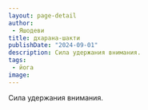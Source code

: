 ```yaml
---
layout: page-detail
author:
 - Яшодеви
title: дхарана-шакти
publishDate: "2024-09-01"
description: Сила удержания внимания.
tags:
 - йога
image: 
---
```


Сила удержания внимания.

